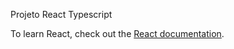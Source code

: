 Projeto React Typescript

To learn React, check out the [React documentation](https://reactjs.org/).
